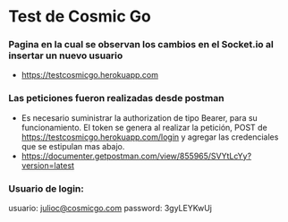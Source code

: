 # Test de Cosmic Go

### Pagina en la cual se observan los cambios en el Socket.io al insertar un nuevo usuario
- https://testcosmicgo.herokuapp.com

### Las peticiones fueron realizadas desde postman
- Es necesario suministrar la authorization de tipo Bearer, para su funcionamiento. El token se genera al realizar la petición, POST de https://testcosmicgo.herokuapp.com/login y agregar las credenciales que se estipulan mas abajo.
- https://documenter.getpostman.com/view/855965/SVYtLcYy?version=latest

### Usuario de login:
  usuario: julioc@cosmicgo.com
  password: 3gyLEYKwUj
